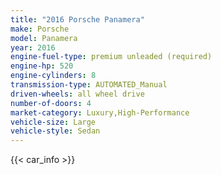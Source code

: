 ```yaml
---
title: "2016 Porsche Panamera"
make: Porsche
model: Panamera
year: 2016
engine-fuel-type: premium unleaded (required)
engine-hp: 520
engine-cylinders: 8
transmission-type: AUTOMATED_Manual
driven-wheels: all wheel drive
number-of-doors: 4
market-category: Luxury,High-Performance
vehicle-size: Large
vehicle-style: Sedan
---
```


{{< car_info >}}
